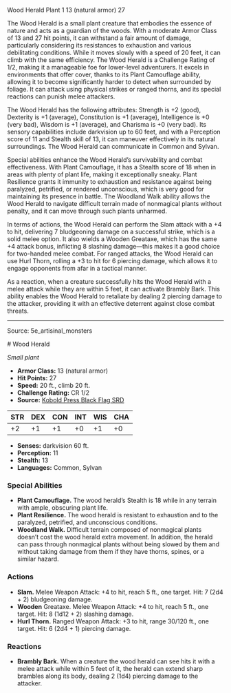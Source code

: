 <MonsterName/>Wood Herald</MonsterName>
<CreatureType/>Plant</CreatureType>
<CR/>1</CR>
<AC/>13 (natural armor)</AC>
<HP/>27</HP>
<summary>The Wood Herald is a small plant creature that embodies the essence of nature and acts as a guardian of the woods. With a moderate Armor Class of 13 and 27 hit points, it can withstand a fair amount of damage, particularly considering its resistances to exhaustion and various debilitating conditions. While it moves slowly with a speed of 20 feet, it can climb with the same efficiency. The Wood Herald is a Challenge Rating of 1/2, making it a manageable foe for lower-level adventurers. It excels in environments that offer cover, thanks to its Plant Camouflage ability, allowing it to become significantly harder to detect when surrounded by foliage. It can attack using physical strikes or ranged thorns, and its special reactions can punish melee attackers.</summary>

<detail>

The Wood Herald has the following attributes: Strength is +2 (good), Dexterity is +1 (average), Constitution is +1 (average), Intelligence is +0 (very bad), Wisdom is +1 (average), and Charisma is +0 (very bad). Its sensory capabilities include darkvision up to 60 feet, and with a Perception score of 11 and Stealth skill of 13, it can maneuver effectively in its natural surroundings. The Wood Herald can communicate in Common and Sylvan.

Special abilities enhance the Wood Herald’s survivability and combat effectiveness. With Plant Camouflage, it has a Stealth score of 18 when in areas with plenty of plant life, making it exceptionally sneaky. Plant Resilience grants it immunity to exhaustion and resistance against being paralyzed, petrified, or rendered unconscious, which is very good for maintaining its presence in battle. The Woodland Walk ability allows the Wood Herald to navigate difficult terrain made of nonmagical plants without penalty, and it can move through such plants unharmed.

In terms of actions, the Wood Herald can perform the Slam attack with a +4 to hit, delivering 7 bludgeoning damage on a successful strike, which is a solid melee option. It also wields a Wooden Greataxe, which has the same +4 attack bonus, inflicting 8 slashing damage—this makes it a good choice for two-handed melee combat. For ranged attacks, the Wood Herald can use Hurl Thorn, rolling a +3 to hit for 6 piercing damage, which allows it to engage opponents from afar in a tactical manner.

As a reaction, when a creature successfully hits the Wood Herald with a melee attack while they are within 5 feet, it can activate Brambly Bark. This ability enables the Wood Herald to retaliate by dealing 2 piercing damage to the attacker, providing it with an effective deterrent against close combat threats.</detail>



---

Source: 5e_artisinal_monsters

<statblock>
# Wood Herald

*Small plant*

- **Armor Class:** 13 (natural armor)
- **Hit Points:** 27
- **Speed:** 20 ft., climb 20 ft.
- **Challenge Rating:** CR 1/2
- **Source:** [Kobold Press Black Flag SRD](https://koboldpress.com/black-flag-roleplaying/)

| STR | DEX | CON | INT | WIS | CHA |
| --- | --- | --- | --- | --- | --- |
| +2 | +1 | +1 | +0 | +1 | +0 |

- **Senses:** darkvision 60 ft.
- **Perception:** 11
- **Stealth:** 13
- **Languages:** Common, Sylvan

### Special Abilities

- **Plant Camouflage.** The wood herald’s Stealth is 18 while in any terrain with ample, obscuring plant life.
- **Plant Resilience.** The wood herald is resistant to exhaustion and to the paralyzed, petrified, and unconscious conditions.
- **Woodland Walk.** Difficult terrain composed of nonmagical plants doesn’t cost the wood herald extra movement. In addition, the herald can pass through nonmagical plants without being slowed by them and without taking damage from them if they have thorns, spines, or a similar hazard.

### Actions

- **Slam.** Melee Weapon Attack: +4 to hit, reach 5 ft., one target. Hit: 7 (2d4 + 2) bludgeoning damage.
- **Wooden** Greataxe. Melee Weapon Attack: +4 to hit, reach 5 ft., one target. Hit: 8 (1d12 + 2) slashing damage.
- **Hurl Thorn.** Ranged Weapon Attack: +3 to hit, range 30/120 ft., one target. Hit: 6 (2d4 + 1) piercing damage.

### Reactions

- **Brambly Bark.** When a creature the wood herald can see hits it with a melee attack while within 5 feet of it, the herald can extend sharp brambles along its body, dealing 2 (1d4) piercing damage to the attacker.

</statblock>


